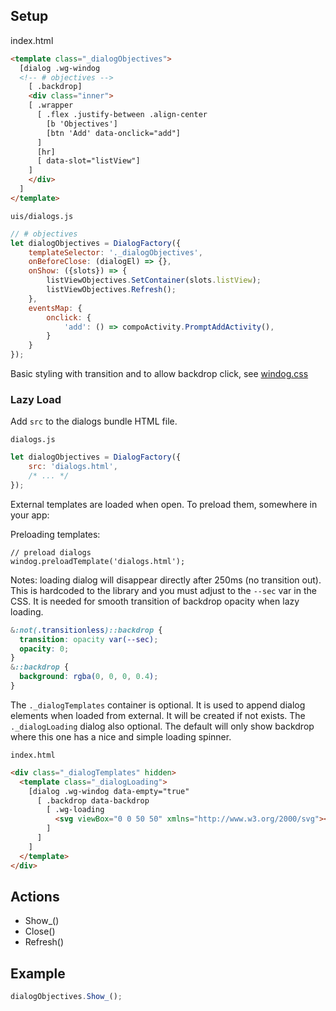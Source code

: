 ## Setup
index.html
```html
<template class="_dialogObjectives">
  [dialog .wg-windog
  <!-- # objectives -->
    [ .backdrop]
    <div class="inner">
    [ .wrapper
      [ .flex .justify-between .align-center
        [b 'Objectives']
        [btn 'Add' data-onclick="add"]
      ]
      [hr]
      [ data-slot="listView"]
    ]
    </div>
  ]
</template>
```


`uis/dialogs.js`
```js
// # objectives
let dialogObjectives = DialogFactory({
    templateSelector: '._dialogObjectives',
    onBeforeClose: (dialogEl) => {},
    onShow: ({slots}) => {
        listViewObjectives.SetContainer(slots.listView);
        listViewObjectives.Refresh();
    },
    eventsMap: {
        onclick: {
            'add': () => compoActivity.PromptAddActivity(),
        }
    }
});
```

Basic styling with transition and to allow backdrop click, see [windog.css](https://github.com/tmpmachine/vanilla-framework/blob/main/css/skin/windog.css)

### Lazy Load

Add `src` to the dialogs bundle HTML file.

`dialogs.js`
```js
let dialogObjectives = DialogFactory({
    src: 'dialogs.html',
    /* ... */
});
```

External templates are loaded when open. To preload them, somewhere in your app:

Preloading templates:
```
// preload dialogs
windog.preloadTemplate('dialogs.html');
```

Notes: loading dialog will disappear directly after 250ms (no transition out). This is hardcoded to the library and you must adjust to the `--sec` var in the CSS. It is needed for smooth transition of backdrop opacity when lazy loading.

```css
&:not(.transitionless)::backdrop {
  transition: opacity var(--sec);
  opacity: 0;
}
&::backdrop {
  background: rgba(0, 0, 0, 0.4);
}
```

The `._dialogTemplates` container is optional. It is used to append dialog elements when loaded from external. It will be created if not exists. The `._dialogLoading` dialog also optional. The default will only show backdrop where this one has a nice and simple loading spinner.

`index.html`
```html
<div class="_dialogTemplates" hidden>
  <template class="_dialogLoading">
    [dialog .wg-windog data-empty="true"
      [ .backdrop data-backdrop
        [ .wg-loading
          <svg viewBox="0 0 50 50" xmlns="http://www.w3.org/2000/svg"><circle cx="25" cy="25" r="20" fill="none" stroke="#ffffffaa" stroke-dasharray="100" stroke-dashoffset="75" stroke-width="4"/></svg>
        ]
      ]
    ]  
  </template>
</div>
```


## Actions
- Show_()
- Close()
- Refresh()

## Example
```js
dialogObjectives.Show_();
```
